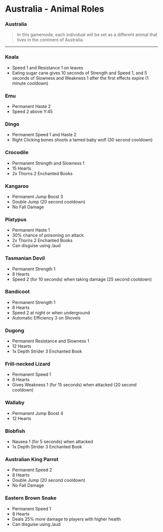 # Australia - Animal Roles

### Australia
> In this gamemode, each individual will be set as a different animal that lives in the continent of Australia.
----

### Koala
- Speed 1 and Resistance 1 on leaves
- Eating sugar cane gives 10 seconds of Strength and Speed 1, and 5 seconds of Slowness and Weakness 1 after the first effects expire (1 minute cooldown)

### Emu
- Permanent Haste 2
- Speed 2 above Y:45

### Dingo
- Permanent Speed 1 and Haste 2
- Right Clicking bones shoots a tamed baby wolf (30 second cooldown)
 
### Crocodile
- Permanent Strength and Slowness 1
- 15 Hearts
- 2x Thorns 2 Enchanted Books
 
### Kangaroo
- Permanent Jump Boost 3
- Double Jump (20 second cooldown)
- No Fall Damage
 
### Platypus
- Permanent Haste 1
- 30% chance of poisoning on attack
- 2x Thorns 2 Enchanted Books
- Can disguise using /aud
 
### Tasmanian Devil
- Permanent Strength 1
- 8 Hearts
- Speed 2 (for 10 seconds) when taking damage (25 second cooldown)
 
### Bandicoot
- Permanent Strength 1
- 8 Hearts
- Speed 2 at night or when underground
- Automatic Efficiency 3 on Shovels
 
### Dugong
- Permanent Resistance and Slowness 1
- 12 Hearts
- 1x Depth Strider 3 Enchanted Book
 
### Frill-necked Lizard
- Permanent Speed 1
- 8 Hearts
- Gives Weakness 1 (for 15 seconds) when attacked (20 second cooldown)
 
### Wallaby
- Permanent Jump Boost 4
- 12 Hearts
 
### Blobfish
- Nausea 1 (for 5 seconds) when attacked
- 1x Depth Strider 3 Enchanted Book
 
### Australian King Parrot
- Permanent Speed 2
- 8 Hearts
- Double Jump (20 second cooldown)
- No Fall Damage
 
### Eastern Brown Snake
- Permanent Speed 1
- 8 Hearts
- Deals 25% more damage to players with higher health
- Can disguise using /aud